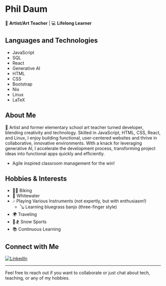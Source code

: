 # Phil Daum

🎨 **Artist/Art Teacher** | 💻 **Lifelong Learner**

## Languages and Technologies
- JavaScript
- SQL
- React
- Generative AI
- HTML
- CSS
- Bootstrap
- Nix
- Linux
- LaTeX

## About Me
🎨 Artist and former elementary school art teacher turned developer, blending creativity and technology. Skilled in JavaScript, HTML, CSS, React, and Linux, I enjoy building functional, user-centered websites and thrive in collaborative, innovative environments. With a knack for leveraging generative AI, I accelerate the development process, transforming project ideas into functional apps quickly and efficiently.
- Agile inspired classroom management for the win!

## Hobbies & Interests
- 🚴‍♂️ Biking
- 🌊 Whitewater
- 🎶 Playing Various Instruments (not expertly, but with enthusiasm!)
  - 🪕 Learning bluegrass banjo (three-finger style)
- 🌍 Traveling
- 🎿🏂 Snow Sports
- 📚 Continuous Learning

## Connect with Me
[![LinkedIn](https://img.shields.io/badge/LinkedIn-Phil%20Daum-blue)](https://www.linkedin.com/in/daumphil/)

---

Feel free to reach out if you want to collaborate or just chat about tech, teaching, or any of my hobbies.

